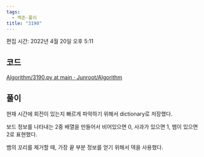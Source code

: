 ```yaml
---
tags:
  - 백준-풀이
title: "3190"
---
```


편집 시간: 2022년 4월 20일 오후 5:11

## 코드

[Algorithm/3190.py at main · Junroot/Algorithm](https://github.com/Junroot/Algorithm/blob/main/baekjoon/3190.py)

## 풀이

현재 시간에 회전이 있는지 빠르게 파악하기 위해서 dictionary로 저장했다.

보드 정보를 나타내는 2중 배열을 만들어서 비어있으면 0, 사과가 있으면 1, 뱀이 있으면 2로 표현했다.

뱀의 꼬리를 제거할 때, 가장 끝 부분 정보를 얻기 위해서 덱을 사용했다.
